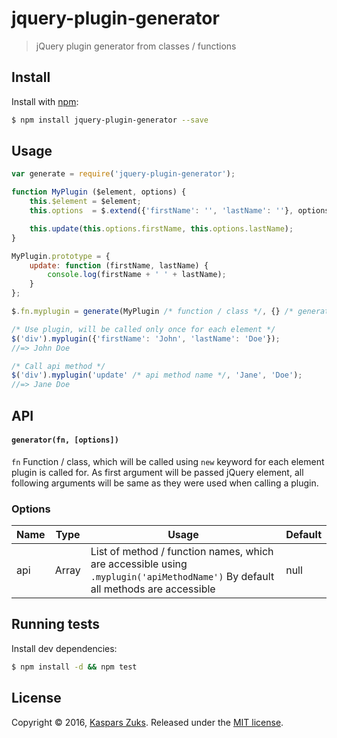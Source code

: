 # jquery-plugin-generator

> jQuery plugin generator from classes / functions

## Install

Install with [npm](https://www.npmjs.com/):

```sh
$ npm install jquery-plugin-generator --save
```

## Usage

```js
var generate = require('jquery-plugin-generator');

function MyPlugin ($element, options) {
    this.$element = $element;
    this.options  = $.extend({'firstName': '', 'lastName': ''}, options);

    this.update(this.options.firstName, this.options.lastName);
}

MyPlugin.prototype = {
    update: function (firstName, lastName) {
        console.log(firstName + ' ' + lastName);
    }
};

$.fn.myplugin = generate(MyPlugin /* function / class */, {} /* generator options */);

/* Use plugin, will be called only once for each element */
$('div').myplugin({'firstName': 'John', 'lastName': 'Doe'});
//=> John Doe

/* Call api method */
$('div').myplugin('update' /* api method name */, 'Jane', 'Doe');
//=> Jane Doe
```

## API

#### `generator(fn, [options])`

`fn` Function / class, which will be called using `new` keyword for each element plugin is called for. As first argument will be passed jQuery element, all following arguments will be same as they were used when calling a plugin.

### Options

| Name     | Type    | Usage                                    | Default  |
| -------- | ------- | ---------------------------------------- | -------- |
| api    | Array | List of method / function names, which are accessible using ```.myplugin('apiMethodName')``` By default all methods are accessible  | null     |

## Running tests

Install dev dependencies:

```sh
$ npm install -d && npm test
```

## License

Copyright © 2016, [Kaspars Zuks](https://github.com/kasparsz).
Released under the [MIT license](https://github.com/kasparsz/jquery-plugin-generator/blob/master/LICENSE).
